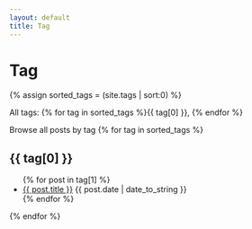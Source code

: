 ```yaml
---
layout: default
title: Tag
---
```


# Tag
{% assign sorted_tags = (site.tags | sort:0) %}

All tags: 
{% for tag in sorted_tags %}{{ tag[0] }}, {% endfor %}

Browse all posts by tag
{% for tag in sorted_tags %}
  <h2>{{ tag[0] }}</h2>
  <ul>
    {% for post in tag[1] %}
       <li><a href="{{ site.baseurl }}{{ post.url }}">{{ post.title }}</a>
       			<span>{{ post.date | date_to_string }}</span><!--<span>{{ post.category }}</span>-->
    </li>
    {% endfor %}
  </ul>
{% endfor %}


